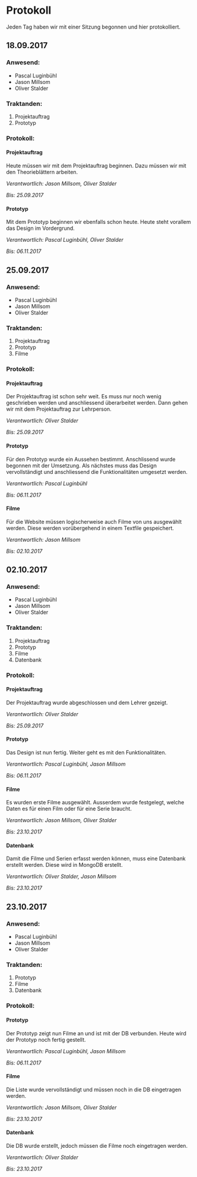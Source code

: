 # Protokoll
Jeden Tag haben wir mit einer Sitzung begonnen und hier protokolliert.

## 18.09.2017

### Anwesend:
  - Pascal Luginbühl
  - Jason Millsom
  - Oliver Stalder

### Traktanden: 
  1. Projektauftrag
  1. Prototyp
  
### Protokoll:
 
#### Projektauftrag
Heute müssen wir mit dem Projektauftrag beginnen. Dazu müssen wir mit den Theorieblättern arbeiten.

*Verantwortlich: Jason Millsom, Oliver Stalder*

*Bis: 25.09.2017*

#### Prototyp
Mit dem Prototyp beginnen wir ebenfalls schon heute. Heute steht vorallem das Design im Vordergrund.

*Verantwortlich: Pascal Luginbühl, Oliver Stalder*

*Bis: 06.11.2017*

## 25.09.2017

### Anwesend:
  - Pascal Luginbühl
  - Jason Millsom
  - Oliver Stalder

### Traktanden: 
  1. Projektauftrag
  1. Prototyp
  1. Filme
  
### Protokoll:
 
#### Projektauftrag
Der Projektauftrag ist schon sehr weit. Es muss nur noch wenig geschrieben werden und anschliessend überarbeitet werden. Dann gehen wir mit dem Projektauftrag zur Lehrperson.

*Verantwortlich: Oliver Stalder*

*Bis: 25.09.2017*

#### Prototyp
Für den Prototyp wurde ein Aussehen bestimmt. Anschlissend wurde begonnen mit der Umsetzung. Als nächstes muss das Design vervollständigt und anschliessend die Funktionalitäten umgesetzt werden.

*Verantwortlich: Pascal Luginbühl*

*Bis: 06.11.2017*

#### Filme

Für die Website müssen logischerweise auch Filme von uns ausgewählt werden. Diese werden vorübergehend in einem Textfile gespeichert.

*Verantwortlich: Jason Millsom*

*Bis: 02.10.2017*

## 02.10.2017

### Anwesend:
  - Pascal Luginbühl
  - Jason Millsom
  - Oliver Stalder

### Traktanden: 
  1. Projektauftrag
  1. Prototyp
  1. Filme
  1. Datenbank
  
### Protokoll:
 
#### Projektauftrag
Der Projektauftrag wurde abgeschlossen und dem Lehrer gezeigt.

*Verantwortlich: Oliver Stalder*

*Bis: 25.09.2017*

#### Prototyp

Das Design ist nun fertig. Weiter geht es mit den Funktionalitäten.

*Verantwortlich: Pascal Luginbühl, Jason Millsom*

*Bis: 06.11.2017*

#### Filme

Es wurden erste Filme ausgewählt. Ausserdem wurde festgelegt, welche Daten es für einen Film oder für eine Serie braucht.

*Verantwortlich: Jason Millsom, Oliver Stalder*

*Bis: 23.10.2017*

#### Datenbank

Damit die Filme und Serien erfasst werden können, muss eine Datenbank erstellt werden. Diese wird in MongoDB erstellt.

*Verantwortlich: Oliver Stalder, Jason Millsom*

*Bis: 23.10.2017*

## 23.10.2017

### Anwesend:
  - Pascal Luginbühl
  - Jason Millsom
  - Oliver Stalder

### Traktanden: 
  1. Prototyp
  1. Filme
  1. Datenbank
  
### Protokoll:

#### Prototyp

Der Prototyp zeigt nun Filme an und ist mit der DB verbunden. Heute wird der Prototyp noch fertig gestellt.

*Verantwortlich: Pascal Luginbühl, Jason Millsom*

*Bis: 06.11.2017*

#### Filme

Die Liste wurde vervollständigt und müssen noch in die DB eingetragen werden. 

*Verantwortlich: Jason Millsom, Oliver Stalder*

*Bis: 23.10.2017*

#### Datenbank

Die DB wurde erstellt, jedoch müssen die Filme noch eingetragen werden.

*Verantwortlich: Oliver Stalder*

*Bis: 23.10.2017*
